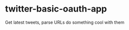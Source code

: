 twitter-basic-oauth-app
=======================

Get latest tweets, parse URLs do something cool with them
